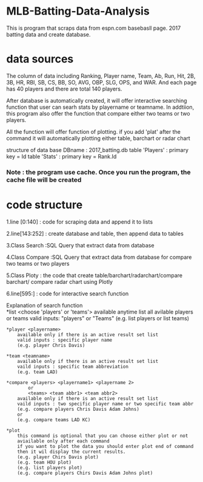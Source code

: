 
# MLB-Batting-Data-Analysis

This is program that scraps data from espn.com basebasll page. 
2017 batting data and create database.

# data sources

The column of data including Ranking, Player name, Team, Ab, Run, Hit, 
2B, 3B, HR, RBI, SB, CS, BB, SO, AVG, OBP, SLG, OPS, and WAR. 
And each page has 40 players and there are total 140 players. 


After database is automatically created, 
it will offer interactive searching function that 
user can searh stats by playername or teamname. 
In addtiion, this program also offer the function that
compare either two teams or two players. 

All the function will offer function of plotting. 
if you add 'plat' after the command it will automatically plotting 
either table, barchart or radar chart 


structure of data base 
DBname : 2017_batting.db
table 'Players' : primary key = Id
table 'Stats' : primary key = Rank.Id

### Note : the program use cache. Once you run the program, the cache file will be created




# code structure 

1.line [0:140]
  : code for scraping data and append it to lists 
 
2.line[143:252]
  : create database and table, then append data to tables
  
3.Class Search 
  :SQL Query that extract data from database 

4.Class Compare
  :SQL Query that extract data from database for compare two teams or two players
  

5.Class Ploty 
  : the code that create table/barchart/radarchart/compare barchart/ compare radar chart using Plotly
  

6.line[595:] 
  : code for interactive search function 
  


Explanation of search function  
    *list <choose 'players' or 'teams'> 
        available anytime
        list all avilable players or teams
        valid inputs: "players" or "Teams"
        (e.g. list players or list teams)

    *player <playername>
        available only if there is an active result set list 
        valid inputs : specific player name 
        (e.g. player Chris Davis)

    *team <teamname>
        available only if there is an active result set list
        vaild inputs : specific team abbreviation
        (e.g. team LAD)

    *compare <players> <playername1> <playername 2>
            or  
            <teams> <team abbr1> <team abbr2>
        available only if there is an active result set list 
        vaild inputs : two specific player name or two specific team abbr
        (e.g. compare players Chris Davis Adam Johns)
        or
        (e.g. compare teams LAD KC)

    *plot 
        this command is optional that you can choose either plot or not
        aviailable only after each command
        if you want to plot the data you should enter plot end of command
        then it wil display the current results.
        (e.g. player Chirs Davis plot)
        (e.g. team HOU plot)
        (e.g. list players plot)
        (e.g. compare players Chirs Davis Adam Johns plot)
  
